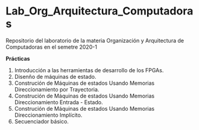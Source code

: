 # Lab_Org_Arquitectura_Computadoras
Repositorio del laboratorio de la materia Organización y Arquitectura de Computadoras en el semetre 2020-1

**Prácticas**
1) Introducción a las herramientas de desarrollo de los FPGAs.  
2) Disenño de máquinas de estado.  
3) Construción de Máquinas de estados Usando Memorias Direccionamiento por Trayectoria.  
4) Construción de Máquinas de estados Usando Memorias Direccionamiento Entrada - Estado.  
5) Construción de Máquinas de estados Usando Memorias Direccionamiento Implícito.  
6) Secuenciador básico.  
